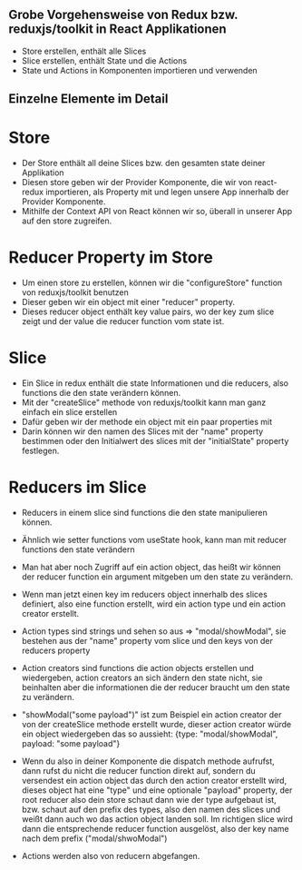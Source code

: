 ## Grobe Vorgehensweise von Redux bzw. reduxjs/toolkit in React Applikationen

- Store erstellen, enthält alle Slices
- Slice erstellen, enthält State und die Actions
- State und Actions in Komponenten importieren und verwenden

## Einzelne Elemente im Detail

# Store

- Der Store enthält all deine Slices bzw. den gesamten state deiner Applikation
- Diesen store geben wir der Provider Komponente, die wir von react-redux importieren, als Property mit und legen unsere App innerhalb der Provider Komponente.
- Mithilfe der Context API von React können wir so, überall in unserer App auf den store zugreifen.

# Reducer Property im Store

- Um einen store zu erstellen, können wir die "configureStore" function von reduxjs/toolkit benutzen
- Dieser geben wir ein object mit einer "reducer" property.
- Dieses reducer object enthält key value pairs, wo der key zum slice zeigt und der value die reducer function vom state ist.

# Slice

- Ein Slice in redux enthält die state Informationen und die reducers, also functions die den state verändern können.
- Mit der "createSlice" methode von reduxjs/toolkit kann man ganz einfach ein slice erstellen
- Dafür geben wir der methode ein object mit ein paar properties mit
- Darin können wir den namen des Slices mit der "name" property bestimmen oder den Initialwert des slices mit der "initialState" property festlegen.

# Reducers im Slice

- Reducers in einem slice sind functions die den state manipulieren können.
- Ähnlich wie setter functions vom useState hook, kann man mit reducer functions den state verändern
- Man hat aber noch Zugriff auf ein action object, das heißt wir können der reducer function ein argument mitgeben um den state zu verändern.
- Wenn man jetzt einen key im reducers object innerhalb des slices definiert, also eine function erstellt, wird ein action type und ein action creator erstellt.

- Action types sind strings und sehen so aus => "modal/showModal", sie bestehen aus der "name" property vom slice und den keys von der reducers property

- Action creators sind functions die action objects erstellen und wiedergeben, action creators an sich ändern den state nicht, sie beinhalten aber die informationen die der reducer braucht um den state zu verändern.

- "showModal("some payload")" ist zum Beispiel ein action creator der von der createSlice methode erstellt wurde, dieser action creator würde ein object wiedergeben das so aussieht: {type: "modal/showModal", payload: "some payload"}

- Wenn du also in deiner Komponente die dispatch methode aufrufst, dann rufst du nicht die reducer function direkt auf, sondern du versendest ein action object das durch den action creator erstellt wird, dieses object hat eine "type" und eine optionale "payload" property, der root reducer also dein store schaut dann wie der type aufgebaut ist, bzw. schaut auf den prefix des types, also den namen des slices und weißt dann auch wo das action object landen soll. Im richtigen slice wird dann die entsprechende reducer function ausgelöst, also der key name nach dem prefix ("modal/shwoModal")

- Actions werden also von reducern abgefangen.
